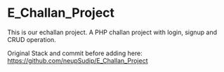 # E_Challan_Project

This is our echallan project.
A PHP challan project with login, signup and CRUD operation.


Original Stack and commit before adding here: https://github.com/neupSudip/E_Challan_Project
